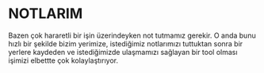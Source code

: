 # NOTLARIM

Bazen çok hararetli bir işin üzerindeyken not tutmamız gerekir. O anda bunu hızlı bir şekilde bizim yerimize, istediğimiz notlarımızı tuttuktan sonra bir yerlere kaydeden ve istediğimizde ulaşmamızı sağlayan bir tool olması işimizi elbettte çok kolaylaştırıyor.
